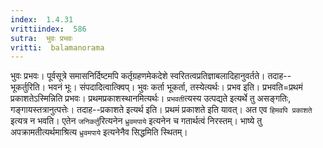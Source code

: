 ```yaml
---
index:  1.4.31
vrittiindex:  586
sutra:  भुवः प्रभवः
vritti:  balamanorama 
---
```


भुवः प्रभवः। पूर्वसूत्रे समासनिर्दिष्टमपि कर्तृग्रहणमेकदेशे स्वरितत्वप्रतिज्ञाबलादिहानुवर्तते। तदाह--भूकर्तुरिति। भवनं भूः। संपदादित्वात्क्विप्। भुवः कर्ता भूकर्ता, तस्येत्यर्थः। प्रभव इति। प्रभवति=प्रथमं प्रकाशतेऽस्मिन्निति प्रभवः। प्रथमप्रकाशस्थानमित्यर्थः। `प्रभवती`त्यस्य उत्पद्यते इत्यर्थे तु असङ्गतिः, गङ्गायस्तत्रानुत्पत्तेः। तदाह--प्रकाशते इत्यर्थ इति। प्रथमं प्रकाशते इति यावत्। अत एव `हिमवपि प्रकाशते` इत्यत्र न भवति। एतेन `जनिकर्तु`रित्यनेन `ध्रुवमपाये` इत्यनेन च गतार्थत्वं निरस्तम्। भाष्ये तु अपक्रामतीत्यर्थमाश्रित्य `ध्रुवमपाये` इत्यनेनैव सिद्धमिति स्थितम्। 

